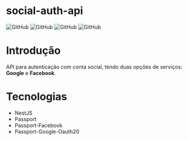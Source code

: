# social-auth-api
![GitHub](https://img.shields.io/badge/filipewelton-social--auth--api-red)
![GitHub](https://img.shields.io/github/license/filipewelton/social-auth-api?style=flat-square)
![GitHub](https://img.shields.io/badge/OAuth2.0-Google-orange)
![GitHub](https://img.shields.io/badge/OAuth2.0-Facebook-orange)

<h1>Introdução</h1>
API para autenticação com conta social, tendo duas opções de serviços: <b>Google</b> e <b color="blue">Facebook</b>.

<h1>Tecnologias</h1>
<ul>
  <li>NestJS</li>
  <li>Passport</li>
  <li>Passport-Facebook</li>
  <li>Passport-Google-Oauth20</li>
</ul>
